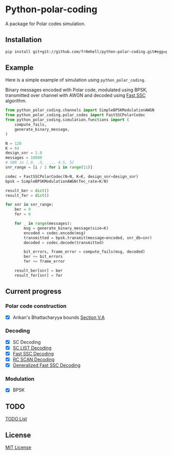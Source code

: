 # Python-polar-coding

A package for Polar codes simulation.

## Installation

```bash
pip install git+git://github.com/fr0mhell/python-polar-coding.git#egg=python_polar_coding
```

## Example

Here is a simple example of simulation using `python_polar_coding`.

Binary messages encoded with Polar code, modulated using BPSK, transmitted over
channel with AWGN and decoded using [Fast SSC](https://arxiv.org/abs/1307.7154) algorithm.

```python
from python_polar_coding.channels import SimpleBPSKModulationAWGN
from python_polar_coding.polar_codes import FastSSCPolarCodec
from python_polar_coding.simulation.functions import (
    compute_fails,
    generate_binary_message,
)

N = 128
K = 64
design_snr = 2.0
messages = 10000
# SNR in [.0, .5, ..., 4.5, 5]
snr_range = [i / 2 for i in range(11)]

codec = FastSSCPolarCodec(N=N, K=K, design_snr=design_snr)
bpsk = SimpleBPSKModulationAWGN(fec_rate=K/N)

result_ber = dict()
result_fer = dict()

for snr in snr_range:
    ber = 0
    fer = 0

    for _ in range(messages):
        msg = generate_binary_message(size=K)
        encoded = codec.encode(msg)
        transmitted = bpsk.transmit(message=encoded, snr_db=snr)
        decoded = codec.decode(transmitted)

        bit_errors, frame_error = compute_fails(msg, decoded)
        ber += bit_errors
        fer += frame_error

    result_ber[snr] = ber
    result_fer[snr] = fer
```

## Current progress

### Polar code construction

- [x] Arikan's Bhattacharyya bounds [Section V.A](https://arxiv.org/pdf/1501.02473.pdf)

### Decoding
- [x] SC Decoding
- [x] [SC LIST Decoding](https://arxiv.org/abs/1206.0050)
- [x] [Fast SSC Decoding](https://arxiv.org/abs/1307.7154)
- [x] [RC SCAN Decoding]()
- [x] [Generalized Fast SSC Decoding](https://arxiv.org/pdf/1804.09508.pdf)

### Modulation

- [x] BPSK

## TODO

[TODO List](TODO.md)

## License

[MIT License](LICENSE.MD)
